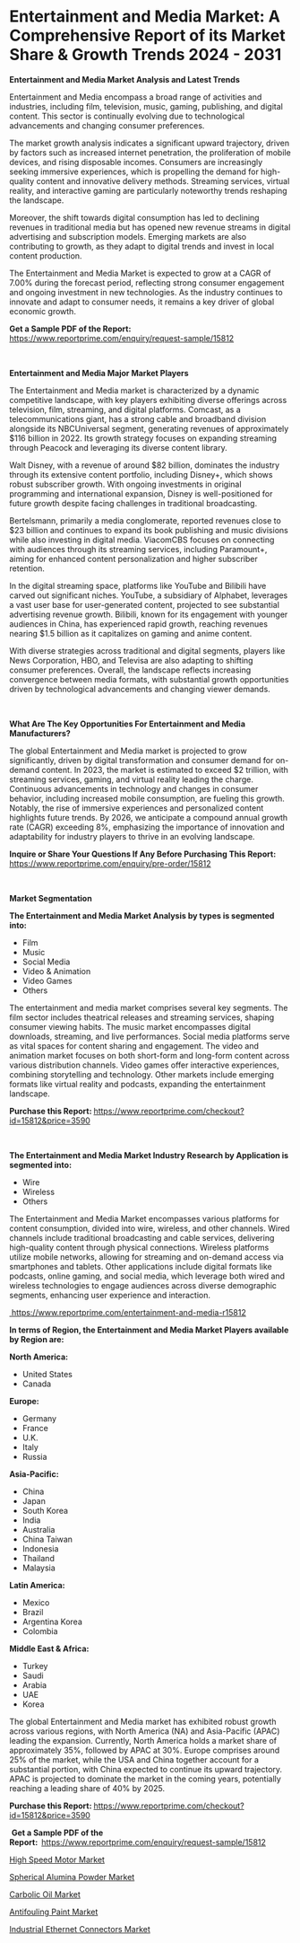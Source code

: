 <p><h1>Entertainment and Media Market: A Comprehensive Report of its Market Share & Growth Trends 2024 - 2031</h1></p><p><strong>Entertainment and Media Market Analysis and Latest Trends</strong></p>
<p><p>Entertainment and Media encompass a broad range of activities and industries, including film, television, music, gaming, publishing, and digital content. This sector is continually evolving due to technological advancements and changing consumer preferences.</p><p>The market growth analysis indicates a significant upward trajectory, driven by factors such as increased internet penetration, the proliferation of mobile devices, and rising disposable incomes. Consumers are increasingly seeking immersive experiences, which is propelling the demand for high-quality content and innovative delivery methods. Streaming services, virtual reality, and interactive gaming are particularly noteworthy trends reshaping the landscape.</p><p>Moreover, the shift towards digital consumption has led to declining revenues in traditional media but has opened new revenue streams in digital advertising and subscription models. Emerging markets are also contributing to growth, as they adapt to digital trends and invest in local content production.</p><p>The Entertainment and Media Market is expected to grow at a CAGR of 7.00% during the forecast period, reflecting strong consumer engagement and ongoing investment in new technologies. As the industry continues to innovate and adapt to consumer needs, it remains a key driver of global economic growth.</p></p>
<p><strong>Get a Sample PDF of the Report:&nbsp;</strong> <a href="https://www.reportprime.com/enquiry/request-sample/15812?utm_campaign=1766&utm_medium=2&utm_source=Github&utm_content=ia&utm_term=25122024&utm_id=entertainment-and-media">https://www.reportprime.com/enquiry/request-sample/15812</a></p>
<p>&nbsp;</p>
<p><strong>Entertainment and Media Major Market Players</strong></p>
<p><p>The Entertainment and Media market is characterized by a dynamic competitive landscape, with key players exhibiting diverse offerings across television, film, streaming, and digital platforms. Comcast, as a telecommunications giant, has a strong cable and broadband division alongside its NBCUniversal segment, generating revenues of approximately $116 billion in 2022. Its growth strategy focuses on expanding streaming through Peacock and leveraging its diverse content library.</p><p>Walt Disney, with a revenue of around $82 billion, dominates the industry through its extensive content portfolio, including Disney+, which shows robust subscriber growth. With ongoing investments in original programming and international expansion, Disney is well-positioned for future growth despite facing challenges in traditional broadcasting.</p><p>Bertelsmann, primarily a media conglomerate, reported revenues close to $23 billion and continues to expand its book publishing and music divisions while also investing in digital media. ViacomCBS focuses on connecting with audiences through its streaming services, including Paramount+, aiming for enhanced content personalization and higher subscriber retention.</p><p>In the digital streaming space, platforms like YouTube and Bilibili have carved out significant niches. YouTube, a subsidiary of Alphabet, leverages a vast user base for user-generated content, projected to see substantial advertising revenue growth. Bilibili, known for its engagement with younger audiences in China, has experienced rapid growth, reaching revenues nearing $1.5 billion as it capitalizes on gaming and anime content.</p><p>With diverse strategies across traditional and digital segments, players like News Corporation, HBO, and Televisa are also adapting to shifting consumer preferences. Overall, the landscape reflects increasing convergence between media formats, with substantial growth opportunities driven by technological advancements and changing viewer demands.</p></p>
<p>&nbsp;</p>
<p><strong>What Are The Key Opportunities For Entertainment and Media Manufacturers?</strong></p>
<p><p>The global Entertainment and Media market is projected to grow significantly, driven by digital transformation and consumer demand for on-demand content. In 2023, the market is estimated to exceed $2 trillion, with streaming services, gaming, and virtual reality leading the charge. Continuous advancements in technology and changes in consumer behavior, including increased mobile consumption, are fueling this growth. Notably, the rise of immersive experiences and personalized content highlights future trends. By 2026, we anticipate a compound annual growth rate (CAGR) exceeding 8%, emphasizing the importance of innovation and adaptability for industry players to thrive in an evolving landscape.</p></p>
<p><strong>Inquire or Share Your Questions If Any Before Purchasing This Report:</strong> <a href="https://www.reportprime.com/enquiry/pre-order/15812?utm_campaign=1766&utm_medium=2&utm_source=Github&utm_content=ia&utm_term=25122024&utm_id=entertainment-and-media">https://www.reportprime.com/enquiry/pre-order/15812</a></p>
<p>&nbsp;</p>
<p><strong>Market Segmentation</strong></p>
<p><strong>The Entertainment and Media Market Analysis by types is segmented into:</strong></p>
<p><ul><li>Film</li><li>Music</li><li>Social Media</li><li>Video & Animation</li><li>Video Games</li><li>Others</li></ul></p>
<p><p>The entertainment and media market comprises several key segments. The film sector includes theatrical releases and streaming services, shaping consumer viewing habits. The music market encompasses digital downloads, streaming, and live performances. Social media platforms serve as vital spaces for content sharing and engagement. The video and animation market focuses on both short-form and long-form content across various distribution channels. Video games offer interactive experiences, combining storytelling and technology. Other markets include emerging formats like virtual reality and podcasts, expanding the entertainment landscape.</p></p>
<p><strong>Purchase this Report:&nbsp;</strong><a href="https://www.reportprime.com/checkout?id=15812&price=3590&utm_campaign=1766&utm_medium=2&utm_source=Github&utm_content=ia&utm_term=25122024&utm_id=entertainment-and-media">https://www.reportprime.com/checkout?id=15812&price=3590</a></p>
<p>&nbsp;</p>
<p><strong>The Entertainment and Media Market Industry Research by Application is segmented into:</strong></p>
<p><ul><li>Wire</li><li>Wireless</li><li>Others</li></ul></p>
<p><p>The Entertainment and Media Market encompasses various platforms for content consumption, divided into wire, wireless, and other channels. Wired channels include traditional broadcasting and cable services, delivering high-quality content through physical connections. Wireless platforms utilize mobile networks, allowing for streaming and on-demand access via smartphones and tablets. Other applications include digital formats like podcasts, online gaming, and social media, which leverage both wired and wireless technologies to engage audiences across diverse demographic segments, enhancing user experience and interaction.</p></p>
<p><a href="https://www.reportprime.com/entertainment-and-media-r15812?utm_campaign=1766&utm_medium=2&utm_source=Github&utm_content=ia&utm_term=25122024&utm_id=entertainment-and-media">&nbsp;https://www.reportprime.com/entertainment-and-media-r15812</a></p>
<p><strong>In terms of Region, the Entertainment and Media Market Players available by Region are:</strong></p>
<p>
    <p> <strong> North America: </strong>
        <ul>
            <li>United States</li>
            <li>Canada</li>
        </ul>
        </p> 
    <p> <strong> Europe: </strong>
        <ul>
            <li>Germany</li>
            <li>France</li>
            <li>U.K.</li>
            <li>Italy</li>
            <li>Russia</li>
        </ul>
        </p> 
    <p> <strong> Asia-Pacific: </strong>
        <ul>
            <li>China</li>
            <li>Japan</li>
            <li>South Korea</li>
            <li>India</li>
            <li>Australia</li>
            <li>China Taiwan</li>
            <li>Indonesia</li>
            <li>Thailand</li>
            <li>Malaysia</li>
        </ul>
        </p> 
    <p> <strong> Latin America: </strong>
        <ul>
            <li>Mexico</li>
            <li>Brazil</li>
            <li>Argentina Korea</li>
            <li>Colombia</li>
        </ul>
        </p> 
    <p> <strong> Middle East & Africa: </strong>
        <ul>
            <li>Turkey</li>
            <li>Saudi</li>
            <li>Arabia</li>
            <li>UAE</li>
            <li>Korea</li>
        </ul>
    </p>
    </p>
<p><p>The global Entertainment and Media market has exhibited robust growth across various regions, with North America (NA) and Asia-Pacific (APAC) leading the expansion. Currently, North America holds a market share of approximately 35%, followed by APAC at 30%. Europe comprises around 25% of the market, while the USA and China together account for a substantial portion, with China expected to continue its upward trajectory. APAC is projected to dominate the market in the coming years, potentially reaching a leading share of 40% by 2025.</p></p>
<p><strong>Purchase this Report: </strong><a href="https://www.reportprime.com/checkout?id=15812&price=3590&utm_campaign=1766&utm_medium=2&utm_source=Github&utm_content=ia&utm_term=25122024&utm_id=entertainment-and-media">https://www.reportprime.com/checkout?id=15812&price=3590</a></p>
<p>&nbsp;<strong>Get a Sample PDF of the Report:&nbsp;&nbsp;</strong><a href="https://www.reportprime.com/enquiry/request-sample/15812?utm_campaign=1766&utm_medium=2&utm_source=Github&utm_content=ia&utm_term=25122024&utm_id=entertainment-and-media">https://www.reportprime.com/enquiry/request-sample/15812</a></p>
<p><strong></strong></p>
<p><p><a href="https://github.com/marlanamarvn/Market-Research-Report-List-1/blob/main/high-speed-motor-market.md?utm_campaign=1766&utm_medium=2&utm_source=Github&utm_content=ia&utm_term=25122024&utm_id=entertainment-and-media">High Speed Motor Market</a></p><p><a href="https://www.linkedin.com/pulse/spherical-alumina-powder-market-size-forecast-analysis-149-cagr-7mwtf?utm_campaign=1766&utm_medium=2&utm_source=Github&utm_content=ia&utm_term=25122024&utm_id=entertainment-and-media">Spherical Alumina Powder Market</a></p><p><a href="https://www.linkedin.com/pulse/global-carbolic-oil-market-product-types-applications-regional-w8nof?utm_campaign=1766&utm_medium=2&utm_source=Github&utm_content=ia&utm_term=25122024&utm_id=entertainment-and-media">Carbolic Oil Market</a></p><p><a href="https://www.linkedin.com/pulse/factors-driving-growth-antifouling-paint-market-projected-size-l1pzf?utm_campaign=1766&utm_medium=2&utm_source=Github&utm_content=ia&utm_term=25122024&utm_id=entertainment-and-media">Antifouling Paint Market</a></p><p><a href="https://www.linkedin.com/pulse/industrial-ethernet-connectors-market-size-estimated-grow-cagr-bfvqe?utm_campaign=1766&utm_medium=2&utm_source=Github&utm_content=ia&utm_term=25122024&utm_id=entertainment-and-media">Industrial Ethernet Connectors Market</a></p></p>